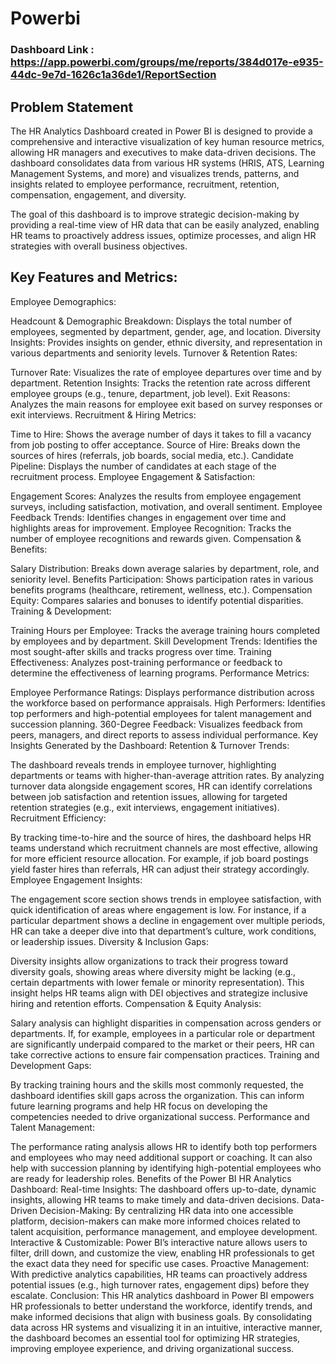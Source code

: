 # Powerbi
### Dashboard Link : https://app.powerbi.com/groups/me/reports/384d017e-e935-44dc-9e7d-1626c1a36de1/ReportSection

## Problem Statement
The HR Analytics Dashboard created in Power BI is designed to provide a comprehensive and interactive visualization of key human resource metrics, allowing HR managers and executives to make data-driven decisions. The dashboard consolidates data from various HR systems (HRIS, ATS, Learning Management Systems, and more) and visualizes trends, patterns, and insights related to employee performance, recruitment, retention, compensation, engagement, and diversity.

The goal of this dashboard is to improve strategic decision-making by providing a real-time view of HR data that can be easily analyzed, enabling HR teams to proactively address issues, optimize processes, and align HR strategies with overall business objectives.

## Key Features and Metrics:
Employee Demographics:

Headcount & Demographic Breakdown: Displays the total number of employees, segmented by department, gender, age, and location.
Diversity Insights: Provides insights on gender, ethnic diversity, and representation in various departments and seniority levels.
Turnover & Retention Rates:

Turnover Rate: Visualizes the rate of employee departures over time and by department.
Retention Insights: Tracks the retention rate across different employee groups (e.g., tenure, department, job level).
Exit Reasons: Analyzes the main reasons for employee exit based on survey responses or exit interviews.
Recruitment & Hiring Metrics:

Time to Hire: Shows the average number of days it takes to fill a vacancy from job posting to offer acceptance.
Source of Hire: Breaks down the sources of hires (referrals, job boards, social media, etc.).
Candidate Pipeline: Displays the number of candidates at each stage of the recruitment process.
Employee Engagement & Satisfaction:

Engagement Scores: Analyzes the results from employee engagement surveys, including satisfaction, motivation, and overall sentiment.
Employee Feedback Trends: Identifies changes in engagement over time and highlights areas for improvement.
Employee Recognition: Tracks the number of employee recognitions and rewards given.
Compensation & Benefits:

Salary Distribution: Breaks down average salaries by department, role, and seniority level.
Benefits Participation: Shows participation rates in various benefits programs (healthcare, retirement, wellness, etc.).
Compensation Equity: Compares salaries and bonuses to identify potential disparities.
Training & Development:

Training Hours per Employee: Tracks the average training hours completed by employees and by department.
Skill Development Trends: Identifies the most sought-after skills and tracks progress over time.
Training Effectiveness: Analyzes post-training performance or feedback to determine the effectiveness of learning programs.
Performance Metrics:

Employee Performance Ratings: Displays performance distribution across the workforce based on performance appraisals.
High Performers: Identifies top performers and high-potential employees for talent management and succession planning.
360-Degree Feedback: Visualizes feedback from peers, managers, and direct reports to assess individual performance.
Key Insights Generated by the Dashboard:
Retention & Turnover Trends:

The dashboard reveals trends in employee turnover, highlighting departments or teams with higher-than-average attrition rates. By analyzing turnover data alongside engagement scores, HR can identify correlations between job satisfaction and retention issues, allowing for targeted retention strategies (e.g., exit interviews, engagement initiatives).
Recruitment Efficiency:

By tracking time-to-hire and the source of hires, the dashboard helps HR teams understand which recruitment channels are most effective, allowing for more efficient resource allocation. For example, if job board postings yield faster hires than referrals, HR can adjust their strategy accordingly.
Employee Engagement Insights:

The engagement score section shows trends in employee satisfaction, with quick identification of areas where engagement is low. For instance, if a particular department shows a decline in engagement over multiple periods, HR can take a deeper dive into that department’s culture, work conditions, or leadership issues.
Diversity & Inclusion Gaps:

Diversity insights allow organizations to track their progress toward diversity goals, showing areas where diversity might be lacking (e.g., certain departments with lower female or minority representation). This insight helps HR teams align with DEI objectives and strategize inclusive hiring and retention efforts.
Compensation & Equity Analysis:

Salary analysis can highlight disparities in compensation across genders or departments. If, for example, employees in a particular role or department are significantly underpaid compared to the market or their peers, HR can take corrective actions to ensure fair compensation practices.
Training and Development Gaps:

By tracking training hours and the skills most commonly requested, the dashboard identifies skill gaps across the organization. This can inform future learning programs and help HR focus on developing the competencies needed to drive organizational success.
Performance and Talent Management:

The performance rating analysis allows HR to identify both top performers and employees who may need additional support or coaching. It can also help with succession planning by identifying high-potential employees who are ready for leadership roles.
Benefits of the Power BI HR Analytics Dashboard:
Real-time Insights: The dashboard offers up-to-date, dynamic insights, allowing HR teams to make timely and data-driven decisions.
Data-Driven Decision-Making: By centralizing HR data into one accessible platform, decision-makers can make more informed choices related to talent acquisition, performance management, and employee development.
Interactive & Customizable: Power BI’s interactive nature allows users to filter, drill down, and customize the view, enabling HR professionals to get the exact data they need for specific use cases.
Proactive Management: With predictive analytics capabilities, HR teams can proactively address potential issues (e.g., high turnover rates, engagement dips) before they escalate.
Conclusion:
This HR analytics dashboard in Power BI empowers HR professionals to better understand the workforce, identify trends, and make informed decisions that align with business goals. By consolidating data across HR systems and visualizing it in an intuitive, interactive manner, the dashboard becomes an essential tool for optimizing HR strategies, improving employee experience, and driving organizational success.



